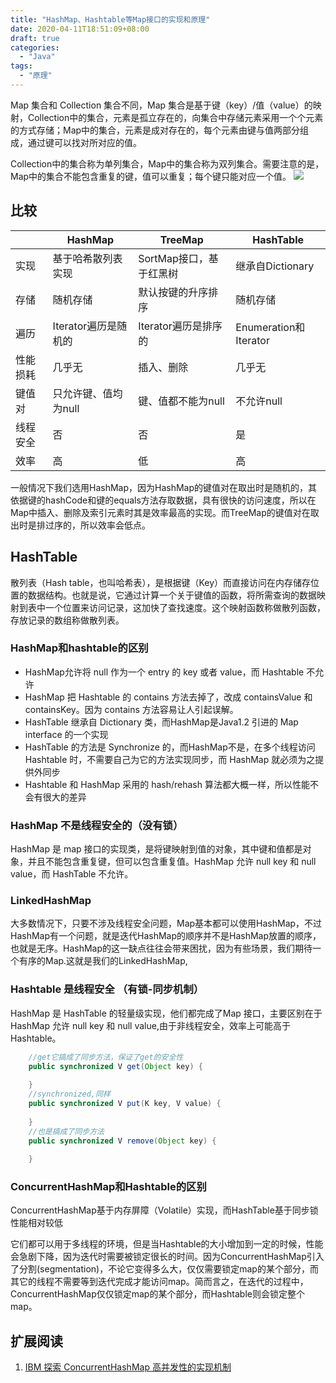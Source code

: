 ```yaml
---
title: "HashMap、Hashtable等Map接口的实现和原理"
date: 2020-04-11T18:51:09+08:00
draft: true
categories:
  - "Java"
tags:
  - "原理"
---
```


Map 集合和 Collection 集合不同，Map 集合是基于键（key）/值（value）的映射，Collection中的集合，元素是孤立存在的，向集合中存储元素采用一个个元素的方式存储；Map中的集合，元素是成对存在的，每个元素由键与值两部分组成，通过键可以找对所对应的值。

Collection中的集合称为单列集合，Map中的集合称为双列集合。需要注意的是，Map中的集合不能包含重复的键，值可以重复；每个键只能对应一个值。
![](/media/2020/map-interface-1.png)

<!--more-->

## 比较

||HashMap|TreeMap|HashTable|
|---|---|---|---|
|实现|基于哈希散列表实现|SortMap接口，基于红黑树|继承自Dictionary|
|存储|随机存储|默认按键的升序排序|随机存储|
|遍历|Iterator遍历是随机的|Iterator遍历是排序的|Enumeration和Iterator|
|性能损耗|几乎无|插入、删除|几乎无|
|键值对|只允许键、值均为null|键、值都不能为null|不允许null|
|线程安全|否|否|是|
|效率|高|低|高|

一般情况下我们选用HashMap，因为HashMap的键值对在取出时是随机的，其依据键的hashCode和键的equals方法存取数据，具有很快的访问速度，所以在Map中插入、删除及索引元素时其是效率最高的实现。而TreeMap的键值对在取出时是排过序的，所以效率会低点。

## HashTable

散列表（Hash table，也叫哈希表），是根据键（Key）而直接访问在内存储存位置的数据结构。也就是说，它通过计算一个关于键值的函数，将所需查询的数据映射到表中一个位置来访问记录，这加快了查找速度。这个映射函数称做散列函数，存放记录的数组称做散列表。

### HashMap和hashtable的区别

* HashMap允许将 null 作为一个 entry 的 key 或者 value，而 Hashtable 不允许
* HashMap 把 Hashtable 的 contains 方法去掉了，改成 containsValue 和 containsKey。因为 contains 方法容易让人引起误解。
* HashTable 继承自 Dictionary 类，而HashMap是Java1.2 引进的 Map interface 的一个实现
* HashTable 的方法是 Synchronize 的，而HashMap不是，在多个线程访问 Hashtable 时，不需要自己为它的方法实现同步，而 HashMap 就必须为之提供外同步
* Hashtable 和 HashMap 采用的 hash/rehash 算法都大概一样，所以性能不会有很大的差异

### HashMap 不是线程安全的（没有锁）

HashMap 是 map 接口的实现类，是将键映射到值的对象，其中键和值都是对象，并且不能包含重复键，但可以包含重复值。HashMap 允许 null key 和 null value，而 HashTable 不允许。

### LinkedHashMap

大多数情况下，只要不涉及线程安全问题，Map基本都可以使用HashMap，不过HashMap有一个问题，就是迭代HashMap的顺序并不是HashMap放置的顺序，也就是无序。HashMap的这一缺点往往会带来困扰，因为有些场景，我们期待一个有序的Map.这就是我们的LinkedHashMap,

### Hashtable 是线程安全 （有锁-同步机制）

HashMap 是 HashTable 的轻量级实现，他们都完成了Map 接口，主要区别在于 HashMap 允许 null key 和 null value,由于非线程安全，效率上可能高于 Hashtable。

```Java
    //get它搞成了同步方法，保证了get的安全性
    public synchronized V get(Object key) {
    
    }
    //synchronized,同样
    public synchronized V put(K key, V value) {
    
    }
    //也是搞成了同步方法
    public synchronized V remove(Object key) {
    
    }
```

### ConcurrentHashMap和Hashtable的区别

ConcurrentHashMap基于内存屏障（Volatile）实现，而HashTable基于同步锁性能相对较低

它们都可以用于多线程的环境，但是当Hashtable的大小增加到一定的时候，性能会急剧下降，因为迭代时需要被锁定很长的时间。因为ConcurrentHashMap引入了分割(segmentation)，不论它变得多么大，仅仅需要锁定map的某个部分，而其它的线程不需要等到迭代完成才能访问map。简而言之，在迭代的过程中，ConcurrentHashMap仅仅锁定map的某个部分，而Hashtable则会锁定整个map。
 
## 扩展阅读

1. [IBM 探索 ConcurrentHashMap 高并发性的实现机制](https://www.ibm.com/developerworks/cn/java/java-lo-concurrenthashmap/index.html)



